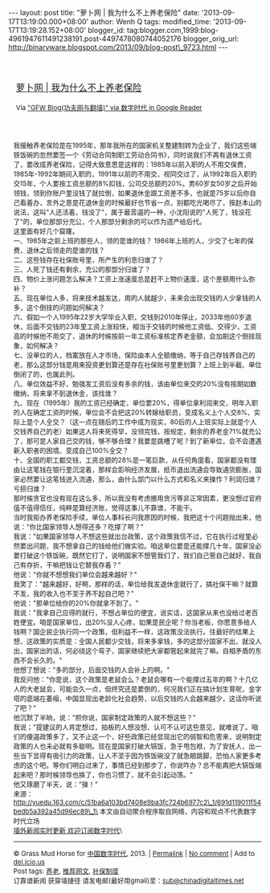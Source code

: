 --- layout: post title: "萝卜网 | 我为什么不上养老保险" date:
'2013-09-17T13:19:00.000+08:00' author: Wenh Q tags: modified\_time:
'2013-09-17T13:19:28.152+08:00' blogger\_id:
tag:blogger.com,1999:blog-4961947611491238191.post-4497478080744052176
blogger\_orig\_url:
http://binaryware.blogspot.com/2013/09/blog-post\_9723.html ---
<div style="margin: 10px; padding: 5px;">

<div style="font-size: 18px;">

[\
萝卜网 |
我为什么不上养老保险](http://feedproxy.google.com/~r/chinagfwblog/~3/GfvtkoPVFIk/)

</div>

<div style="font-size: 13px;">

Via ["GFW Blog(功夫网与翻墙)" via 数字时代 in Google
Reader](https://www.blogger.com/blogger.g?blogID=4961947611491238191&pli=1)

</div>

</div>

<div style="font-size: 13px; padding: 15px 0 10px 10px;">

我接触养老保险是在1995年，那年我所在的国家机关整建制转为企业了，我们这些端铁饭碗的忽然要签一个《劳动合同制职工劳动合同书》，同时说我们不再有退休工资了，要改成养老保险，记得大致意思是这样的：1985年以前入职的人不用交保费，1985年-1992年期间入职的，1991年以前的不用交，视同交过了，从1992年后入职的交15年，个人要按工资总额的8%扣钱，公司交总额的20%。男60岁女50岁之后开始领钱，领到你账户里没钱了就拉倒，如果退休金跟工资差不多，也就是75岁以后你自己看着办，言外之意是花退休金的时候最好也节省一点，别都吃光喝尽了，按赵本山的说法，这叫"人还活着，钱没了"，属于最苦逼的一种，小沈阳说的"人死了，钱没花了"的，单位那部分充公，个人那部分剩余的可以作为遗产给后代。\
这里面有好几个窟窿。\
一、1985年之前上班的那些人，领的是谁的钱？
1986年上班的人，少交了七年的保费，退休之后领走的是谁的钱？\
二、这些钱存在社保账号里，所产生的利息归谁了？\
三、人死了钱还有剩余，充公的那部分归谁了？\
四、物价上涨问题怎么解决？工资上涨速度总是赶不上物价速度，这个差额用什么弥补？\
五、现在单位人多，将来技术越发达，用的人就越少，未来会出现交钱的人少拿钱的人多，这个倒挂的问题如何解决？\
六、假如一个人1995年22岁大学毕业入职，交钱到2010年停止，2033年他60岁退休，后面不交钱的23年里工资上涨较快，相当于交钱的时候他工资低、交得少，工资高的时候他不用交了，退休的时候按前一年工资标准核定养老金额，会加剧这个倒挂现象，如何解决？\
七、没单位的人，档案放在人才市场，保险由本人全额缴纳，等于自己存钱养自己的老，那么这部分钱是用来投资更划算还是存在社保账号里更划算？上班上到半截、单位倒闭了的，也属此列。\
八、单位效益不好，勉强发工资后没有多余的钱，该由单位来交的20%没有按期如数缴纳，将来拿不到退休金，该找谁？\
九、现在（1995年）我的工资已经确定，单位要20%，得单位拿利润来交，明年入职的人在确定工资的时候，单位会不会把这20%转嫁给职员，变成名义上个人交8%、实际上是个人全交？（这一点在随后的工作中成为现实，80后的人上班实际上就是个人交钱养自己的老）如果这人将来死得早，没领完钱，按规定，剩余的养老金71%就充公了，那可是人家自己交的钱，够不够合理？我要是跳槽了呢？到了新单位，会不会遭遇新入职者的困境、变成自己100%全交？\
十、全国的职工都交钱，工资总额的28%是一笔巨款，从任何角度看，国家都没有理由让这笔钱在银行里沉淀着，那样会影响经济发展，纸币退出流通会导致通货膨胀，国家必然要让这笔钱进入流通，那么，由什么部门以什么方式和名义来操作？利润归谁？亏损归谁？\
那时候贪官也没有现在这么多，所以我没有考虑挪用贪污等非正常因素，更没想过官府值不值得信任，纯粹是算经济账，觉得这事儿不靠谱，不能干。\
当时我拒办养老保险手续，单位人事科长问我原因的时候，我把这十个问题抛出来，他说："你比国家领导人想得还多？吃撑了啊？"\
我说："如果国家领导人不想这些就出台政策，这个政策我信不过，它在执行过程里必然要出问题，我不想拿自己的钱给他们做实验。咱这单位要是还能撑几十年，国家没必要打破这个铁饭碗，既然它打了，说明国家不想管我们了，我们自己管自己就好，我自己有存折，干嘛把钱让它替我存着？"\
他说："你就不想想我们单位会越来越好？"\
我笑了："越来越好，好啊，那样的话，单位给我发退休金就行了，搞社保干嘛？就算不发，我的收入也不至于养不起自己吧？"\
他说："那单位给你的20%你就拿不到了。"\
我说："我拿自己应得的就行，不想占单位的便宜，说实话，这国家从来也没给过老百姓便宜。咱是国家单位，出20%没人心疼，如果是民企呢？你当老板，你愿意多给人钱啊？国企民企执行同一个政策，但利益不一样，这政策没法执行。往最好的结果上想，这政策的实质是：全国人民都少交钱，将来多拿钱，多的这部分国家不出，就没人出，国家出的话，何必绕这个弯子，国家继续把大家都管起来就完了嘛。自相矛盾的东西不会长久的。"\
他想了想说："多的部分，后面交钱的人会补上的啊。"\
我反问他："你是说，这个政策是老鼠会么？老鼠会哪有一个能撑过五年的啊？十几亿人的大老鼠会，可能会久一点，但终究还是要倒的，何况我们正在搞计划生育呢，金字塔的底端在萎缩，中国显现出老龄化社会趋势，以后交钱的人会越来越少，这话你听说了吧？"\
他沉默了半晌，说："照你说，国家制定政策的人就不想这些？"\
我说；"提建议的人肯定想过，拍板的人想没想、认可不认可这些意见，就难说了。咱们的傻逼政策多了，又不止这一个，好些政策已经显现出它的弱智和危害来，说明制定政策的人也未必就有多聪明。现在是国家打破大锅饭，急于甩包袱，为了安抚人，出一些当下显得有吸引力的政策，让人不至于因为铁饭碗没了就急眼跳脚，恐怕人家更多考虑的这个吧。等你们明白过来了，事情已经到那步了，你说咋办？总不能再把大锅饭端起来吧？那时候领导也换了，你也习惯了，就不会引起动荡。"\
他又琢磨了半天，说："操！"\
来源：http://yuedu.163.com/c/51ba6a103bd7408e9ba3fc724b6977c2\_1/691d119011f54bedb5a392a45d96ec89\_1\
本文由自动聚合程序取自网络，内容和观点不代表数字时代立场\
[墙外新闻实时更新 欢迎订阅数字时代](http://eepurl.com/mstlf)\

------------------------------------------------------------------------

© Grass Mud Horse for
[中国数字时代](http://chinadigitaltimes.net/chinese), 2013. |
[Permalink](http://chinadigitaltimes.net/chinese/2013/09/%E8%90%9D%E5%8D%9C%E7%BD%91-%E6%88%91%E4%B8%BA%E4%BB%80%E4%B9%88%E4%B8%8D%E4%B8%8A%E5%85%BB%E8%80%81%E4%BF%9D%E9%99%A9/)
| [No
comment](http://chinadigitaltimes.net/chinese/2013/09/%E8%90%9D%E5%8D%9C%E7%BD%91-%E6%88%91%E4%B8%BA%E4%BB%80%E4%B9%88%E4%B8%8D%E4%B8%8A%E5%85%BB%E8%80%81%E4%BF%9D%E9%99%A9/#comments)
| Add to
[del.icio.us](http://del.icio.us/post?url=http://chinadigitaltimes.net/chinese/2013/09/%E8%90%9D%E5%8D%9C%E7%BD%91-%E6%88%91%E4%B8%BA%E4%BB%80%E4%B9%88%E4%B8%8D%E4%B8%8A%E5%85%BB%E8%80%81%E4%BF%9D%E9%99%A9/&title=%E8%90%9D%E5%8D%9C%E7%BD%91%20%7C%20%E6%88%91%E4%B8%BA%E4%BB%80%E4%B9%88%E4%B8%8D%E4%B8%8A%E5%85%BB%E8%80%81%E4%BF%9D%E9%99%A9)\
Post tags:
[养老](http://chinadigitaltimes.net/chinese/tag/%E5%85%BB%E8%80%81/?category=10466),
[推荐网文](http://chinadigitaltimes.net/chinese/tag/%E6%8E%A8%E8%8D%90%E7%BD%91%E6%96%87/?category=10466),
[社保制度](http://chinadigitaltimes.net/chinese/tag/%E7%A4%BE%E4%BF%9D%E5%88%B6%E5%BA%A6/?category=10466)\
订靠谱新闻 获穿墙捷径 请发电邮(最好用gmail)至：sub@chinadigitaltimes.net

</div>
